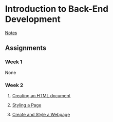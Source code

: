 # Introduction to Back-End Development

[Notes](notes.md)

## Assignments

### Week 1

None

### Week 2

1. [Creating an HTML document](assignments/createHtmlDoc/README.md)

1. [Styling a Page](assignments/stylePage/README.md)

1. [Create and Style a Webpage](assignments/createAndStyleWebpage/README.md)
